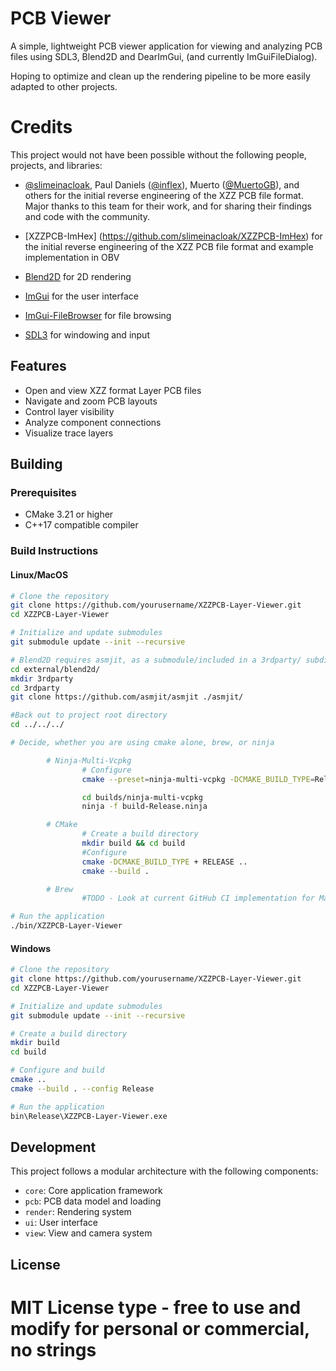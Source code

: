 # PCB Viewer

A simple, lightweight PCB viewer application for viewing and analyzing PCB files using SDL3, Blend2D and DearImGui, (and currently ImGuiFileDialog).

Hoping to optimize and clean up the rendering pipeline to be more easily adapted to other projects. 


# Credits

This project would not have been possible without the following people, projects, and libraries:

- [@slimeinacloak](https://github.com/slimeinacloak), Paul Daniels ([@inflex](https://github.com/inflex/)), Muerto ([@MuertoGB](https://github.com/MuertoGB)), and others for the initial reverse engineering of the XZZ PCB file format. Major thanks to this team for their work, and for sharing their findings and code with the community.

- [XZZPCB-ImHex] (https://github.com/slimeinacloak/XZZPCB-ImHex) for the initial reverse engineering of the XZZ PCB file format and example implementation in OBV
- [Blend2D](https://github.com/blend2d/blend2d) for 2D rendering
- [ImGui](https://github.com/ocornut/imgui) for the user interface
- [ImGui-FileBrowser](https://github.com/AirGuanZ/imgui-filebrowser) for file browsing
- [SDL3](https://github.com/libsdl-org/SDL) for windowing and input

## Features

- Open and view XZZ format Layer PCB files
- Navigate and zoom PCB layouts
- Control layer visibility
- Analyze component connections
- Visualize trace layers

## Building

### Prerequisites

- CMake 3.21 or higher
- C++17 compatible compiler

### Build Instructions

#### Linux/MacOS

```bash
# Clone the repository
git clone https://github.com/yourusername/XZZPCB-Layer-Viewer.git
cd XZZPCB-Layer-Viewer

# Initialize and update submodules
git submodule update --init --recursive

# Blend2D requires asmjit, as a submodule/included in a 3rdparty/ subdirectory
cd external/blend2d/
mkdir 3rdparty
cd 3rdparty
git clone https://github.com/asmjit/asmjit ./asmjit/

#Back out to project root directory
cd ../../../

# Decide, whether you are using cmake alone, brew, or ninja

        # Ninja-Multi-Vcpkg
                # Configure
                cmake --preset=ninja-multi-vcpkg -DCMAKE_BUILD_TYPE=Release

                cd builds/ninja-multi-vcpkg
                ninja -f build-Release.ninja

        # CMake
                # Create a build directory
                mkdir build && cd build
                #Configure
                cmake -DCMAKE_BUILD_TYPE + RELEASE ..
                cmake --build .

        # Brew
                #TODO - Look at current GitHub CI implementation for MacOS build process, document here

# Run the application
./bin/XZZPCB-Layer-Viewer
```

#### Windows

```bash
# Clone the repository
git clone https://github.com/yourusername/XZZPCB-Layer-Viewer.git
cd XZZPCB-Layer-Viewer

# Initialize and update submodules
git submodule update --init --recursive

# Create a build directory
mkdir build
cd build

# Configure and build
cmake ..
cmake --build . --config Release

# Run the application
bin\Release\XZZPCB-Layer-Viewer.exe
```

## Development

This project follows a modular architecture with the following components:

- `core`: Core application framework
- `pcb`: PCB data model and loading
- `render`: Rendering system
- `ui`: User interface
- `view`: View and camera system

## License
# MIT License type - free to use and modify for personal or commercial, no strings
